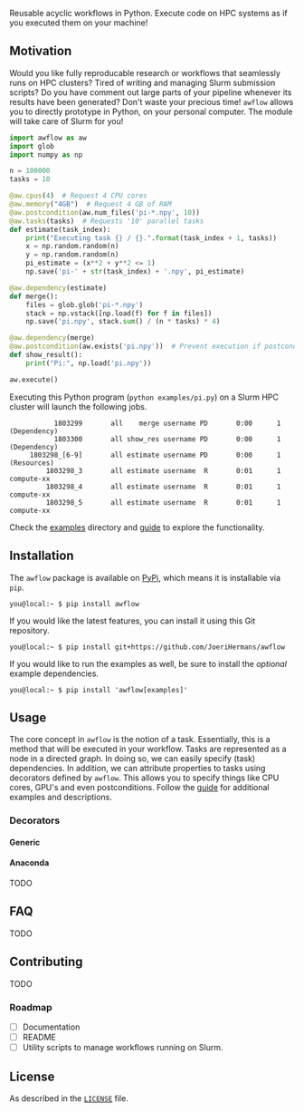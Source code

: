 Reusable acyclic workflows in Python. Execute code on HPC systems as if you executed them on your machine!

## Motivation

Would you like fully reproducable research or workflows that seamlessly runs on HPC clusters?
Tired of writing and managing Slurm submission scripts? Do you have comment out large parts of your pipeline whenever its results have been generated?
Don't waste your precious time! `awflow` allows you to directly prototype in Python, on your personal computer. The module will take care of Slurm for you!


```python
import awflow as aw
import glob
import numpy as np

n = 100000
tasks = 10

@aw.cpus(4)  # Request 4 CPU cores
@aw.memory("4GB")  # Request 4 GB of RAM
@aw.postcondition(aw.num_files('pi-*.npy', 10))
@aw.tasks(tasks)  # Requests '10' parallel tasks
def estimate(task_index):
    print("Executing task {} / {}.".format(task_index + 1, tasks))
    x = np.random.random(n)
    y = np.random.random(n)
    pi_estimate = (x**2 + y**2 <= 1)
    np.save('pi-' + str(task_index) + '.npy', pi_estimate)

@aw.dependency(estimate)
def merge():
    files = glob.glob('pi-*.npy')
    stack = np.vstack([np.load(f) for f in files])
    np.save('pi.npy', stack.sum() / (n * tasks) * 4)

@aw.dependency(merge)
@aw.postcondition(aw.exists('pi.npy'))  # Prevent execution if postcondition is satisfied.
def show_result():
    print("Pi:", np.load('pi.npy'))

aw.execute()
```
Executing this Python program (`python examples/pi.py`) on a Slurm HPC cluster will launch the following jobs.
```
           1803299       all    merge username PD       0:00      1 (Dependency)
           1803300       all show_res username PD       0:00      1 (Dependency)
     1803298_[6-9]       all estimate username PD       0:00      1 (Resources)
         1803298_3       all estimate username  R       0:01      1 compute-xx
         1803298_4       all estimate username  R       0:01      1 compute-xx
         1803298_5       all estimate username  R       0:01      1 compute-xx
```

Check the [examples](examples/) directory and [guide](examples/guide) to explore the functionality.

## Installation

The `awflow` package is available on [PyPi](https://pypi.org/project/awflow/), which means it is installable via `pip`.
```console
you@local:~ $ pip install awflow
```
If you would like the latest features, you can install it using this Git repository.
```console
you@local:~ $ pip install git+https://github.com/JoeriHermans/awflow
```
If you would like to run the examples as well, be sure to install the *optional* example dependencies.
```console
you@local:~ $ pip install 'awflow[examples]'
```
## Usage
The core concept in `awflow` is the notion of a task.
Essentially, this is a method that will be executed in your workflow.
Tasks are represented as a node in a directed graph. In doing so,
we can easily specify (task) dependencies. In addition, we can attribute
properties to tasks using decorators defined by `awflow`. This
allows you to specify things like CPU cores, GPU's and even postconditions.
Follow the [guide](examples/guide) for additional examples and descriptions.

### Decorators

#### Generic

#### Anaconda

TODO

## FAQ

TODO

## Contributing

TODO

### Roadmap

- [ ] Documentation
- [ ] README
- [ ] Utility scripts to manage workflows running on Slurm.

## License

As described in the [`LICENSE`](LICENSE.txt) file.
